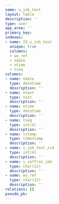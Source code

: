 ```yaml
---
name: u_job_text
layout: table
description: ''
type: user
app_area: ''
primary_key: 
indexes:
- name: IX_u_job_text
  unique: true
  columns:
  - wo_ref
  - ndate
  - ntime
  - tseq
columns:
- name: ndate
  type: datetime
  description: ''
- name: ntext
  type: text
  description: ''
- name: ntime
  type: datetime
  description: ''
- name: tseq
  type: int(4)
  description: ''
- name: tstamp
  type: timestamp
  description: ''
- name: u_job_text_sid
  type: int(4)
  description: ''
- name: u_saffron_job
  type: char(12)
  description: ''
- name: wo_ref
  type: char(12)
  description: ''
relations: []
pseudo_pk: 
---
```


